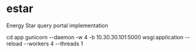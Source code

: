 # estar
Energy Star query portal implementation

cd app
gunicorn --daemon -w 4 -b 10.30.30.101:5000 wsgi:application
--reload
--workers 4 --threads 1

